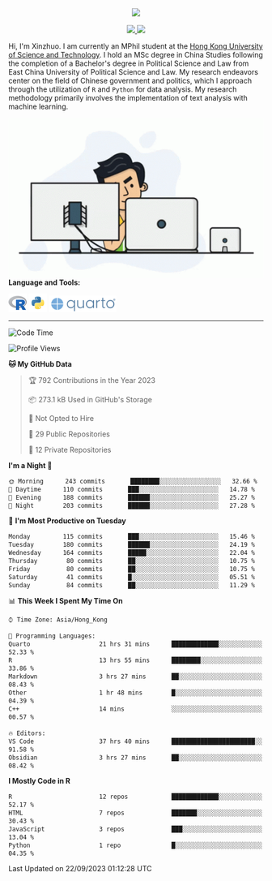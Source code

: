 <div align='center'>
<img src='https://readme-typing-svg.herokuapp.com?font=Lora&color=4d3900&center=true&lines=HKUST+Mphil+in+SOSC;Focus+on+China;Code+for+PoliSci'/>
</div>

<p align='center'>
 <a href
='https://www.linkedin.com/in/xinzhuo-huang-5161011ba/' target='_blank'>
        <img src='https://img.shields.io/badge/linkedin%20-%230077B5.svg?&style=for-the-badge&logo=linkedin&logoColor=white'/>
    </a>
 <a href='https://twitter.com/HsinchoH' target='_blank'>
        <img src='https://img.shields.io/badge/Twitter-1DA1F2?style=for-the-badge&logo=twitter&logoColor=white'/>
    </a>
    </p>
    
Hi, I'm Xinzhuo. I am currently an MPhil student at the [Hong Kong University of Science and Technology](https://sosc.hkust.edu.hk/node/613). I hold an MSc degree in China Studies following the completion of a Bachelor's degree in Political Science and Law from East China University of Political Science and Law. My research endeavors center on the field of Chinese government and politics, which I approach through the utilization of `R` and `Python` for data analysis. My research methodology primarily involves the implementation of text analysis with machine learning.




<img align='right' src="https://github.com/xinzhuohkust/xinzhuohkust/blob/main/programmer.gif" width="590">



**Language and Tools:**  

<code><img height="36" src="https://raw.githubusercontent.com/github/explore/80688e429a7d4ef2fca1e82350fe8e3517d3494d/topics/r/r.png"></code>
<code><img height="36" src="https://raw.githubusercontent.com/github/explore/80688e429a7d4ef2fca1e82350fe8e3517d3494d/topics/python/python.png"></code>
<code><img height="32" src="https://github.com/quarto-dev/quarto-r/blob/main/man/figures/quarto.png"></code>

---
<!--START_SECTION:waka-->
![Code Time](http://img.shields.io/badge/Code%20Time-940%20hrs%2048%20mins-blue)

![Profile Views](http://img.shields.io/badge/Profile%20Views-1-blue)

**🐱 My GitHub Data** 

> 🏆 792 Contributions in the Year 2023
 > 
> 📦 273.1 kB Used in GitHub's Storage 
 > 
> 🚫 Not Opted to Hire
 > 
> 📜 29 Public Repositories 
 > 
> 🔑 12 Private Repositories  
 > 
**I'm a Night 🦉** 

```text
🌞 Morning      243 commits       ████████░░░░░░░░░░░░░░░░░   32.66 % 
🌆 Daytime      110 commits       ███░░░░░░░░░░░░░░░░░░░░░░   14.78 % 
🌃 Evening      188 commits       ██████░░░░░░░░░░░░░░░░░░░   25.27 % 
🌙 Night        203 commits       ██████░░░░░░░░░░░░░░░░░░░   27.28 % 

```
📅 **I'm Most Productive on Tuesday** 

```text
Monday         115 commits       ███░░░░░░░░░░░░░░░░░░░░░░   15.46 % 
Tuesday        180 commits       ██████░░░░░░░░░░░░░░░░░░░   24.19 % 
Wednesday      164 commits       █████░░░░░░░░░░░░░░░░░░░░   22.04 % 
Thursday        80 commits       ██░░░░░░░░░░░░░░░░░░░░░░░   10.75 % 
Friday          80 commits       ██░░░░░░░░░░░░░░░░░░░░░░░   10.75 % 
Saturday        41 commits       █░░░░░░░░░░░░░░░░░░░░░░░░   05.51 % 
Sunday          84 commits       ██░░░░░░░░░░░░░░░░░░░░░░░   11.29 % 

```


📊 **This Week I Spent My Time On** 

```text
⌚︎ Time Zone: Asia/Hong_Kong

💬 Programming Languages: 
Quarto                   21 hrs 31 mins      █████████████░░░░░░░░░░░░   52.33 % 
R                        13 hrs 55 mins      ████████░░░░░░░░░░░░░░░░░   33.86 % 
Markdown                 3 hrs 27 mins       ██░░░░░░░░░░░░░░░░░░░░░░░   08.43 % 
Other                    1 hr 48 mins        █░░░░░░░░░░░░░░░░░░░░░░░░   04.39 % 
C++                      14 mins             ░░░░░░░░░░░░░░░░░░░░░░░░░   00.57 % 

🔥 Editors: 
VS Code                  37 hrs 40 mins      ███████████████████████░░   91.58 % 
Obsidian                 3 hrs 27 mins       ██░░░░░░░░░░░░░░░░░░░░░░░   08.42 % 

```

**I Mostly Code in R** 

```text
R                        12 repos            █████████████░░░░░░░░░░░░   52.17 % 
HTML                     7 repos             ███████░░░░░░░░░░░░░░░░░░   30.43 % 
JavaScript               3 repos             ███░░░░░░░░░░░░░░░░░░░░░░   13.04 % 
Python                   1 repo              █░░░░░░░░░░░░░░░░░░░░░░░░   04.35 % 

```



 Last Updated on 22/09/2023 01:12:28 UTC
<!--END_SECTION:waka-->
    
    
    
    
    
    
    
    
